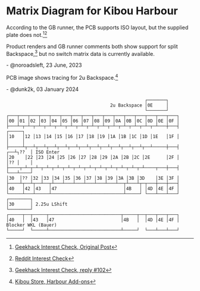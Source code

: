 # Matrix Diagram for Kibou Harbour

According to the GB runner, the PCB supports ISO layout, but the
supplied plate does not.[^1][^2]

Product renders and GB runner comments both show support for split
Backspace,[^3] but no switch matrix data is currently available.

\- @noroadsleft, 23 June, 2023

PCB image shows tracing for 2u Backspace.[^4] 

\- @dunk2k, 03 January 2024

```
                                                    ┌───────┐
                                       2u Backspace │0E     │
                                                    └───────┘
┌───┬───┬───┬───┬───┬───┬───┬───┬───┬───┬───┬───┬───┬───┬───┬───┐
│00 │01 │02 │03 │04 │05 │06 │07 │08 │09 │0A │0B │0C │0D │0E │0F │
├───┴─┬─┴─┬─┴─┬─┴─┬─┴─┬─┴─┬─┴─┬─┴─┬─┴─┬─┴─┬─┴─┬─┴─┬─┴─┬─┴───┼───┤      ┌─────┐
│10   │12 │13 │14 │15 │16 │17 │18 │19 │1A │1B │1C │1D │1E   │1F │      │     │
├─────┴┬──┴┬──┴┬──┴┬──┴┬──┴┬──┴┬──┴┬──┴┬──┴┬──┴┬──┴┬──┴─────┼───┤   ┌──┴┐??  │ ISO Enter
│20    │22 │23 │24 │25 │26 │27 │28 │29 │2A │2B │2C │2E      │2F │   │?? │    │
├────┬─┴─┬─┴─┬─┴─┬─┴─┬─┴─┬─┴─┬─┴─┬─┴─┬─┴─┬─┴─┬─┴─┬─┴────┬───┼───┤   └───┴────┘
│30  │?? │32 │33 │34 │35 │36 │37 │38 │39 │3A │3B │3D    │3E │3F │
├────┴┬──┴┬──┴──┬┴───┴───┴───┴───┴───┴───┴──┬┴───┴┬─┬───┼───┼───┤
│40   │42 │43   │47                         │4B   │ │4D │4E │4F │
└─────┴───┴─────┴───────────────────────────┴─────┘ └───┴───┴───┘
┌────────┐
│30      │ 2.25u LShift
└────────┘
┌─────┬──┬─────┬───────────────────────────┬─────┬──┬───┬───┬───┐
│40   │  │43   │47                         │4B   │  │4D │4E │4F │ Blocker WKL (Bauer)
└─────┘  └─────┴───────────────────────────┴─────┘  └───┴───┴───┘
```

[^1]: [Geekhack Interest Check, Original Post](https://geekhack.org/index.php?topic=111146.msg3012509#msg3012509)
[^2]: [Reddit Interest Check](https://www.reddit.com/r/MechanicalKeyboards/comments/lgyv5p/ic_harbour_%E6%B8%AF%E5%8F%A3_a_65_gasket_mounted_board_designed/gmudnjb/)
[^3]: [Geekhack Interest Check, reply #102](https://geekhack.org/index.php?topic=111146.msg3022822#msg3022822)
[^4]: [Kibou Store, Harbour Add-ons](https://kibou.store/collections/in-stock-products/products/instock-harbour-addons)
